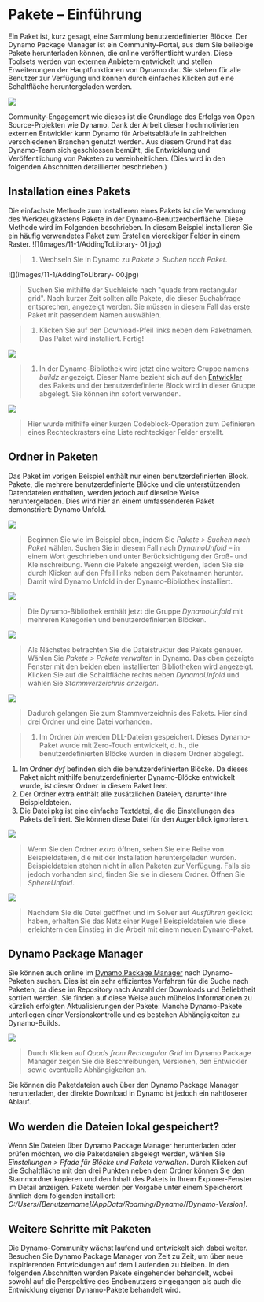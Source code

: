 # Pakete – Einführung

Ein Paket ist, kurz gesagt, eine Sammlung benutzerdefinierter Blöcke. Der Dynamo Package Manager ist ein Community-Portal, aus dem Sie beliebige Pakete herunterladen können, die online veröffentlicht wurden. Diese Toolsets werden von externen Anbietern entwickelt und stellen Erweiterungen der Hauptfunktionen von Dynamo dar. Sie stehen für alle Benutzer zur Verfügung und können durch einfaches Klicken auf eine Schaltfläche heruntergeladen werden.

![](../.gitbook/assets/dpm.jpg)

Community-Engagement wie dieses ist die Grundlage des Erfolgs von Open Source-Projekten wie Dynamo. Dank der Arbeit dieser hochmotivierten externen Entwickler kann Dynamo für Arbeitsabläufe in zahlreichen verschiedenen Branchen genutzt werden. Aus diesem Grund hat das Dynamo-Team sich geschlossen bemüht, die Entwicklung und Veröffentlichung von Paketen zu vereinheitlichen. (Dies wird in den folgenden Abschnitten detaillierter beschrieben.)

## Installation eines Pakets

Die einfachste Methode zum Installieren eines Pakets ist die Verwendung des Werkzeugkastens Pakete in der Dynamo-Benutzeroberfläche. Diese Methode wird im Folgenden beschrieben. In diesem Beispiel installieren Sie ein häufig verwendetes Paket zum Erstellen viereckiger Felder in einem Raster. !\[]\(images/11-1/AddingToLibrary- 01.jpg)

> 1. Wechseln Sie in Dynamo zu _Pakete > Suchen nach Paket_.

!\[]\(images/11-1/AddingToLibrary- 00.jpg)

> Suchen Sie mithilfe der Suchleiste nach "quads from rectangular grid". Nach kurzer Zeit sollten alle Pakete, die dieser Suchabfrage entsprechen, angezeigt werden. Sie müssen in diesem Fall das erste Paket mit passendem Namen auswählen.

> 1. Klicken Sie auf den Download-Pfeil links neben dem Paketnamen. Das Paket wird installiert. Fertig!

![](../.gitbook/assets/buildz.jpg)

> 1. In der Dynamo-Bibliothek wird jetzt eine weitere Gruppe namens _buildz_ angezeigt. Dieser Name bezieht sich auf den [Entwickler](http://buildz.blogspot.com) des Pakets und der benutzerdefinierte Block wird in dieser Gruppe abgelegt. Sie können ihn sofort verwenden.

![](../.gitbook/assets/example.jpg)

> Hier wurde mithilfe einer kurzen Codeblock-Operation zum Definieren eines Rechteckrasters eine Liste rechteckiger Felder erstellt.

## Ordner in Paketen

Das Paket im vorigen Beispiel enthält nur einen benutzerdefinierten Block. Pakete, die mehrere benutzerdefinierte Blöcke und die unterstützenden Datendateien enthalten, werden jedoch auf dieselbe Weise heruntergeladen. Dies wird hier an einem umfassenderen Paket demonstriert: Dynamo Unfold.

![](../.gitbook/assets/unfold.jpg)

> Beginnen Sie wie im Beispiel oben, indem Sie _Pakete > Suchen nach Paket_ wählen. Suchen Sie in diesem Fall nach _DynamoUnfold_ – in einem Wort geschrieben und unter Berücksichtigung der Groß- und Kleinschreibung. Wenn die Pakete angezeigt werden, laden Sie sie durch Klicken auf den Pfeil links neben dem Paketnamen herunter. Damit wird Dynamo Unfold in der Dynamo-Bibliothek installiert.

![](../.gitbook/assets/unfoldLibrary.jpg)

> Die Dynamo-Bibliothek enthält jetzt die Gruppe _DynamoUnfold_ mit mehreren Kategorien und benutzerdefinierten Blöcken.

![](../.gitbook/assets/manage.jpg)

> Als Nächstes betrachten Sie die Dateistruktur des Pakets genauer. Wählen Sie _Pakete > Pakete verwalten_ in Dynamo. Das oben gezeigte Fenster mit den beiden eben installierten Bibliotheken wird angezeigt. Klicken Sie auf die Schaltfläche rechts neben _DynamoUnfold_ und wählen Sie _Stammverzeichnis anzeigen_.

![](../.gitbook/assets/rd1.jpg)

> Dadurch gelangen Sie zum Stammverzeichnis des Pakets. Hier sind drei Ordner und eine Datei vorhanden.

> 1. Im Ordner _bin_ werden DLL-Dateien gespeichert. Dieses Dynamo-Paket wurde mit Zero-Touch entwickelt, d. h., die benutzerdefinierten Blöcke wurden in diesem Ordner abgelegt.

1. Im Ordner _dyf_ befinden sich die benutzerdefinierten Blöcke. Da dieses Paket nicht mithilfe benutzerdefinierter Dynamo-Blöcke entwickelt wurde, ist dieser Ordner in diesem Paket leer.
2. Der Ordner extra enthält alle zusätzlichen Dateien, darunter Ihre Beispieldateien.
3. Die Datei pkg ist eine einfache Textdatei, die die Einstellungen des Pakets definiert. Sie können diese Datei für den Augenblick ignorieren.

![](../.gitbook/assets/rd2.jpg)

> Wenn Sie den Ordner _extra_ öffnen, sehen Sie eine Reihe von Beispieldateien, die mit der Installation heruntergeladen wurden. Beispieldateien stehen nicht in allen Paketen zur Verfügung. Falls sie jedoch vorhanden sind, finden Sie sie in diesem Ordner. Öffnen Sie _SphereUnfold_.

![](../.gitbook/assets/sphereUnfold.jpg)

> Nachdem Sie die Datei geöffnet und im Solver auf _Ausführen_ geklickt haben, erhalten Sie das Netz einer Kugel! Beispieldateien wie diese erleichtern den Einstieg in die Arbeit mit einem neuen Dynamo-Paket.

## Dynamo Package Manager

Sie können auch online im [Dynamo Package Manager](http://dynamopackages.com) nach Dynamo-Paketen suchen. Dies ist ein sehr effizientes Verfahren für die Suche nach Paketen, da diese im Repository nach Anzahl der Downloads und Beliebtheit sortiert werden. Sie finden auf diese Weise auch mühelos Informationen zu kürzlich erfolgten Aktualisierungen der Pakete: Manche Dynamo-Pakete unterliegen einer Versionskontrolle und es bestehen Abhängigkeiten zu Dynamo-Builds.

![](../.gitbook/assets/dpm2.jpg)

> Durch Klicken auf _Quads from Rectangular Grid_ im Dynamo Package Manager zeigen Sie die Beschreibungen, Versionen, den Entwickler sowie eventuelle Abhängigkeiten an.

Sie können die Paketdateien auch über den Dynamo Package Manager herunterladen, der direkte Download in Dynamo ist jedoch ein nahtloserer Ablauf.

## Wo werden die Dateien lokal gespeichert?

Wenn Sie Dateien über Dynamo Package Manager herunterladen oder prüfen möchten, wo die Paketdateien abgelegt werden, wählen Sie _Einstellungen > Pfade für Blöcke und Pakete verwalten_. Durch Klicken auf die Schaltfläche mit den drei Punkten neben dem Ordner können Sie den Stammordner kopieren und den Inhalt des Pakets in Ihrem Explorer-Fenster im Detail anzeigen. Pakete werden per Vorgabe unter einem Speicherort ähnlich dem folgenden installiert: _C:/Users/\[Benutzername]/AppData/Roaming/Dynamo/\[Dynamo-Version]_.

## Weitere Schritte mit Paketen

Die Dynamo-Community wächst laufend und entwickelt sich dabei weiter. Besuchen Sie Dynamo Package Manager von Zeit zu Zeit, um über neue inspirierenden Entwicklungen auf dem Laufenden zu bleiben. In den folgenden Abschnitten werden Pakete eingehender behandelt, wobei sowohl auf die Perspektive des Endbenutzers eingegangen als auch die Entwicklung eigener Dynamo-Pakete behandelt wird.

